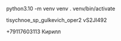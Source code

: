 python3.10 -m venv venv
. venv/bin/activate


<!-- python -m pip install Django
python -m django --version

django-admin startproject bookbot21

cd bookbot21
python manage.py runserver

python manage.py startapp bot

python manage.py migrate

python manage.py makemigrations bot -->

tisychnoe_sp_gulkevich_oper2
vS2JI492


+79117603113 Кирилл